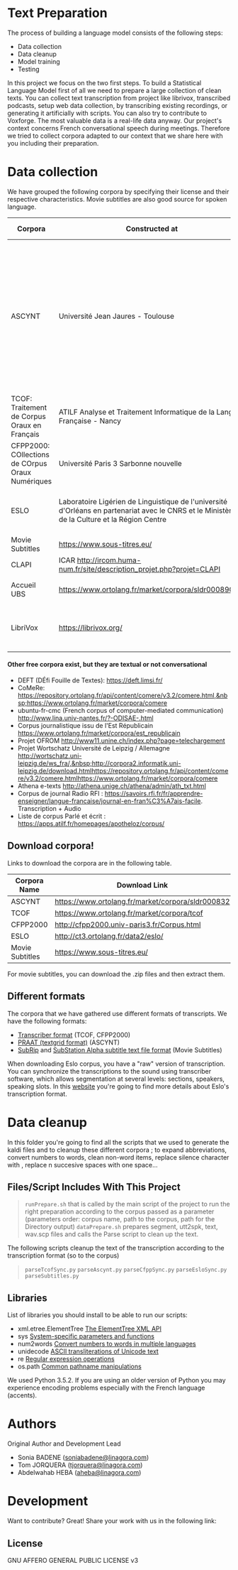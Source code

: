 # Text Preparation

 The process of building a language model consists of the following steps:
 
- Data collection
- Data cleanup
- Model training
- Testing

In this project we focus on the two first steps. To build a Statistical Language Model first of all we need to prepare a large collection of clean texts. You can collect text transcription from project like librivox, transcribed podcasts, setup web data collection, by transcribing existing recordings, or generating it artificially with scripts. You can also try to contribute to Voxforge. The most valuable data is a real-life data anyway. 
Our project's context concerns French conversational speech during meetings. Therefore we tried to collect corpora adapted to our context that we share here with you including their preparation.

# Data collection

We have grouped the following corpora by specifying their license and their respective characteristics.
Movie subtitles are also good source for spoken language. 

| Corpora |  Constructed at  | Licence  | Hours/words | Speakers | Database Type |
| ------ | ------ | ------ | ------ | ------ | ------ |
| ASCYNT  | Université Jean Jaures - Toulouse  | Creative Commons | 9 H /124 000 words | 2 Males - 21 Females | - The oral conference of text (17,858 words), monologue presentations (19,575 words) and guided interviews (86,584). - Audio files and PRAAT transcriptions (textgrid format)|
| TCOF: Traitement de Corpus Oraux en Français | ATILF Analyse et Traitement Informatique de la Langue Française - Nancy | Creative Commons, Freely available for non-commercial use  | 124 H | 1365 Speakers | Spontaneous Speech. Transcriber et WAV |
| CFPP2000: COllections de COrpus Oraux Numériques | Université Paris 3 Sarbonne nouvelle  | Creative Commons,Freely available for non-commercial use  | 49 H  | Unknown  | Interviews |
| ESLO | Laboratoire Ligérien de Linguistique de l'université d'Orléans en partenariat avec le CNRS et le Ministère de la Culture et la Région Centre | Creative Commons| 800 H / around 5 Million of words | Unknown | calls, interview, visit, meeting, diner |
| Movie Subtitles | https://www.sous-titres.eu/ | Free for use | A lot | Plenty | Movie subtitles |
| CLAPI | ICAR http://ircom.huma-num.fr/site/description_projet.php?projet=CLAPI | Free for use | 400 hours | 1000 | social interactions |
| Accueil UBS | https://www.ortolang.fr/market/corpora/sldr000890/v1 | Creative Commons CC-BY-SA | 10000 mots | Plenty | dialogues |
| LibriVox | https://librivox.org/ | Public domain | 10000 mots | 8,897 | Acoustical liberation of books in the public domain |


#### Other free corpora exist, but they are textual or not conversational
- DEFT (DÉfi Fouille de Textes): https://deft.limsi.fr/
- CoMeRe: https://repository.ortolang.fr/api/content/comere/v3.2/comere.html,&nbsp;https://www.ortolang.fr/market/corpora/comere
- ubuntu-fr-cmc (French corpus of computer-mediated communication) http://www.lina.univ-nantes.fr/?-ODISAE-.html
- Corpus journalistique issu de l'Est Républicain https://www.ortolang.fr/market/corpora/est_republicain
- Projet OFROM http://www11.unine.ch/index.php?page=telechargement
- Projet Wortschatz Université de Leipzig / Allemagne http://wortschatz.uni-leipzig.de/ws_fra/,&nbsp;http://corpora2.informatik.uni-leipzig.de/download.htmlhttps://repository.ortolang.fr/api/content/comere/v3.2/comere.htmlhttps://www.ortolang.fr/market/corpora/comere
- Athena e-texts http://athena.unige.ch/athena/admin/ath_txt.html
- Corpus de journal Radio RFI : https://savoirs.rfi.fr/fr/apprendre-enseigner/langue-francaise/journal-en-fran%C3%A7ais-facile. Transcription + Audio
- Liste de corpus Parlé et écrit : https://apps.atilf.fr/homepages/apotheloz/corpus/


## Download corpora!
Links to download the corpora are in the following table.

| Corpora Name | Download Link |
| ------ | ------ |
| ASCYNT | https://www.ortolang.fr/market/corpora/sldr000832 |
| TCOF | https://www.ortolang.fr/market/corpora/tcof |
| CFPP2000 | http://cfpp2000.univ-paris3.fr/Corpus.html |
| ESLO | http://ct3.ortolang.fr/data2/eslo/ |
| Movie Subtitles | https://www.sous-titres.eu/ |

For movie subtitles, you can download the .zip files and then extract them. 

## Different formats

The corpora that we have gathered use different formats of transcripts. We have the following formats:
- [Transcriber format][transcriber] (TCOF, CFPP2000) 
- [PRAAT (textgrid format)][TextGrid] (ASCYNT)
- [SubRip][srt] and [SubStation Alpha subtitle text file format][ass] (Movie Subtitles)

When downloading Eslo corpus, you have a "raw" version of transcription. You can synchronize the transcriptions to the sound using transcriber software, which allows segmentation at several levels: sections, speakers, speaking slots. In this [website][EsloTranscription] you're going to find more details about Eslo's transcription format.

# Data cleanup

In this folder you're going to find all the scripts that we used to generate the kaldi files and to cleanup these different corpora ; to expand abbreviations, convert numbers to words, clean non-word items, replace silence character with <sil>, replace n succesive spaces with one space...

## Files/Script Includes With This Project

> `runPrepare.sh` that is called by the main script of the project to run the right preparation according to the corpus passed as a parameter (parameters order: corpus name, path to the corpus, path for the Directory output)
> `dataPrepare.sh` prepares segment, utt2spk, text, wav.scp files and calls the Parse script to clean up the text.

The following scripts cleanup the text of the transcription according to the transcription format (so to the corpus)
> `parseTcofSync.py`
> `parseAscynt.py`
> `parseCfppSync.py`
> `parseEsloSync.py`
> `parseSubtitles.py`

## Libraries
List of libraries you should install to be able to run our scripts:
- xml.etree.ElementTree [The ElementTree XML API][ElementTree]
- sys [System-specific parameters and functions][sys] 
- num2words [Convert numbers to words in multiple languages][num2words] 
- unidecode [ASCII transliterations of Unicode text][unicode] 
- re [Regular expression operations][re] 
- os.path [Common pathname manipulations][os.path] 

We used Python 3.5.2. If you are using an older version of Python you may experience encoding problems especially with the French language (accents).

# Authors
Original Author and Development Lead

- Sonia BADENE (soniabadene@linagora.com)
- Tom JORQUERA (tjorquera@linagora.com)
- Abdelwahab HEBA (aheba@linagora.com)

# Development
Want to contribute? Great! Share your work with us in the following link:


License
----
GNU AFFERO GENERAL PUBLIC LICENSE v3


[//]: # (These are reference links used in the body of this note and get stripped out when the markdown processor does its job. There is no need to format nicely because it shouldn't be seen.)



   [transcriber]: <http://trans.sourceforge.net/en/usermanUS.php>
   [TextGrid]: <http://www.fon.hum.uva.nl/praat/manual/TextGrid.html>
   [EsloTranscription]: <http://eslo.huma-num.fr/index.php/pagemethodologie/20-eslo>
   [srt]: <https://en.wikipedia.org/wiki/SubRip>
   [ass]: <https://en.wikipedia.org/wiki/SubStation_Alpha>
   [ElementTree]: <https://docs.python.org/2/library/xml.etree.elementtree.html>
   [sys]: <https://docs.python.org/3/library/sys.html>
   [num2words]: <https://pypi.python.org/pypi/num2words>
   [unicode]: <https://pypi.python.org/pypi/Unidecode>
   [re]: <https://docs.python.org/2/library/re.html>
   [os.path]: <https://docs.python.org/2/library/os.path.html>
   

